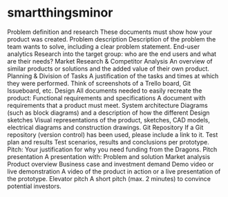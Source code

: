 # smartthingsminor



Problem definition and research
These documents must show how your product was created.
Problem description
Description of the problem the team wants to solve, including a clear problem statement.
End-user analytics
Research into the target group: who are the end users and what are their needs?
Market Research & Competitor Analysis
An overview of similar products or solutions and the added value of their own product.
Planning & Division of Tasks
A justification of the tasks and times at which they were performed. Think of screenshots of a Trello board, Git Issueboard, etc.
Design
All documents needed to easily recreate the product:
Functional requirements and specifications
A document with requirements that a product must meet.
System architecture
Diagrams (such as block diagrams) and a description of how the different
Design sketches
Visual representations of the product, sketches, CAD models, electrical diagrams and construction drawings.
Git Repository
If a Git repository (version control) has been used, please include a link to it.
Test plan and results
Test scenarios, results and conclusions per prototype.
Pitch:
Your justification for why you need funding from the Dragons.
Pitch presentation
A presentation with:
Problem and solution
Market analysis
Product overview
Business case and investment demand
Demo video or live demonstration
A video of the product in action or a live presentation of the prototype.
Elevator pitch
A short pitch (max. 2 minutes) to convince potential investors.
